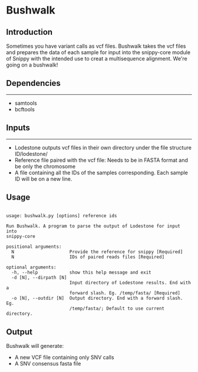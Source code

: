 # Bushwalk

## Introduction
Sometimes you have variant calls as vcf files. Bushwalk takes the vcf files and prepares the data of each sample for input into the snippy-core module of Snippy with the intended use to creat a multisequence alignment.  We're going on a bushwalk!

## Dependencies
------

-   samtools
-   bcftools


## Inputs
------

-   Lodestone outputs vcf files in their own directory under the file structure ID/lodestone/
-   Reference file paired with the vcf file: Needs to be in FASTA format and be only the chromosome
-   A file containing all the IDs of the samples corresponding. Each sample ID will be on a new line.

## Usage
```

usage: bushwalk.py [options] reference ids

Run Bushwalk. A program to parse the output of Lodestone for input into
snippy-core

positional arguments:
  N                     Provide the reference for snippy [Required]
  N                     IDs of paired reads files [Required]

optional arguments:
  -h, --help            show this help message and exit
  -d [N], --dirpath [N]
                        Input directory of Lodestone results. End with a
                        forward slash. Eg. /temp/fasta/ [Required]
  -o [N], --outdir [N]  Output directory. End with a forward slash. Eg.
                        /temp/fasta/; Default to use current directory.

```
## Output
Bushwalk will generate:
- A new VCF file containing only SNV calls
- A SNV consensus fasta file

